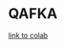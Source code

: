 # QAFKA
[link to colab]("https://colab.research.google.com/github/alonsaguy/QAFKA/blob/main/main.ipynb)
